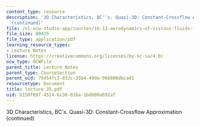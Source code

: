 ```yaml
---
content_type: resource
description: '3D Characteristics, BC''s. Quasi-3D: Constant-Crossflow Approximation
  (continued)'
file: /ol-ocw-studio-app/courses/16-13-aerodynamics-of-viscous-fluids-fall-2003/b150f89f45146c3801ba1bd800a692af_lecture_35.pdf
file_size: 89435
file_type: application/pdf
learning_resource_types:
- Lecture Notes
license: https://creativecommons.org/licenses/by-nc-sa/4.0/
ocw_type: OCWFile
parent_title: Lecture Notes
parent_type: CourseSection
parent_uid: 75d54fc3-032c-35b4-49de-966608dbca41
resourcetype: Document
title: lecture_35.pdf
uid: b150f89f-4514-6c38-01ba-1bd800a692af
---
```

3D Characteristics, BC's. Quasi-3D: Constant-Crossflow Approximation (continued)